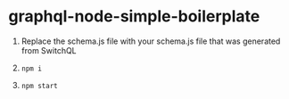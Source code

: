 # graphql-node-simple-boilerplate

1. Replace the schema.js file with your schema.js file that was generated from SwitchQL

2. `npm i` 
3. `npm start`
